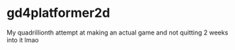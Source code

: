 # gd4platformer2d
My quadrillionth attempt at making an actual game and not quitting 2 weeks into it lmao
